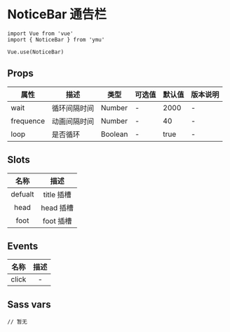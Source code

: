 # NoticeBar 通告栏

```JS
import Vue from 'vue'
import { NoticeBar } from 'ymu'

Vue.use(NoticeBar)
```

## Props

| 属性 | 描述 | 类型 | 可选值 | 默认值 | 版本说明 |
| - | - | - | - | - | - |
| wait | 循环间隔时间 | Number | - | 2000 | - |
| frequence | 动画间隔时间 | Number | - | 40 | - |
| loop | 是否循环 | Boolean | - | true | - |

## Slots

| 名称 | 描述 |
| :-: | :-: |
| defualt | title 插槽 |
| head | head 插槽 |
| foot | foot 插槽 |

## Events

| 名称 | 描述 |
| :-: | :-: |
| click | - |

## Sass vars

```
// 暂无
```